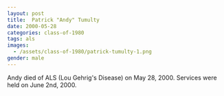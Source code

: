 ```yaml
---
layout: post
title:  Patrick "Andy" Tumulty
date: 2000-05-28
categories: class-of-1980
tags: als
images:
  - /assets/class-of-1980/patrick-tumulty-1.png
gender: male
---
```

Andy died of ALS (Lou Gehrig's Disease) on May 28, 2000. Services were held on June 2nd, 2000.
